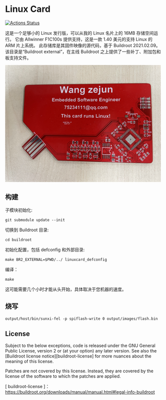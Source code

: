 # Linux Card

[![Actions Status](https://github.com/wang-zejun/linux_card/workflows/CI/badge.svg)](https://github.com/wang-zejun/linux_card/actions)

这是一个足够小的 Linux 发行版，可以从我的 Linux 名片上的 16MB 存储空间运行。
它由 Allwinner F1C100s 提供支持，这是一款 1.40 美元的支持 Linux 的 ARM 片上系统。
此存储库是其固件映像的源代码，基于 Buildroot 2021.02.09。
该目录是“Buildroot external”，在主线 Buildroot 之上提供了一些补丁、附加包和板支持文件。

![linux card top](doc/images/linux_card.jpg)

## 构建

子模块初始化:

	git submodule update --init

切换到 Buildroot 目录:

	cd buildroot

初始化配置，包括 defconfig 和外部目录:

	make BR2_EXTERNAL=$PWD/../ linuxcard_defconfig
	
编译：

	make

这可能需要几个小时才能从头开始，具体取决于您机器的速度。
## 烧写

	output/host/bin/sunxi-fel -p spiflash-write 0 output/images/flash.bin

## License

Subject to the below exceptions, code is released under the GNU General Public License, version 2 or (at your option) any later version.
See also the [Buildroot license notice][buildroot-license] for more nuances about the meaning of this license.

Patches are not covered by this license. Instead, they are covered by the license of the software to which the patches are applied.


[ buildroot-license ]：https://buildroot.org/downloads/manual/manual.html#legal-info-buildroot